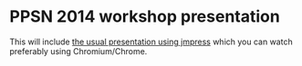 
PPSN 2014 workshop presentation
==========

This will include [the usual presentation using jmpress](http://mariosky.github.io/PPSN2014) which you can watch preferably using Chromium/Chrome.


